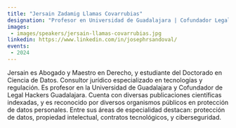```yaml
---
title: "Jersain Zadamig Llamas Covarrubias"
designation: "Profesor en Universidad de Guadalajara | Cofundador Legal Hackers Guadalajara"
images:
 - images/speakers/jersain-llamas-covarrubias.jpg
linkedin: https://www.linkedin.com/in/josephrsandoval/
events:
 - 2024
---
```


Jersain es Abogado y Maestro en Derecho, y estudiante del Doctorado en Ciencia de Datos. Consultor jurídico especializado en tecnologías y regulación. Es profesor en la Universidad de Guadalajara y Cofundador de Legal Hackers Guadalajara. Cuenta con diversas publicaciones científicas indexadas, y es reconocido por diversos organismos públicos en protección de datos personales. Entre sus áreas de especialidad destacan: protección de datos, propiedad intelectual, contratos tecnológicos, y ciberseguridad. 